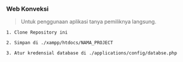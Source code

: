 ### Web Konveksi

> Untuk penggunaan aplikasi tanya pemiliknya langsung.

```
1. Clone Repository ini
```

```
2. Simpan di ./xampp/htdocs/NAMA_PROJECT
```


```
3. Atur kredensial database di ./applications/config/databse.php
```
